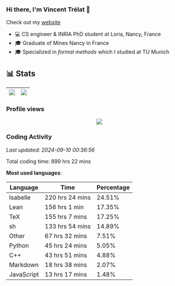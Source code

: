 ### Hi there, I'm Vincent Trélat 👋

Check out my [website](https://vtrelat.github.io)

-   💻 CS engineer & INRIA PhD student at Loria, Nancy, France
-   🎓 Graduate of Mines Nancy in France
-   🎓 Specialized in _formal methods_ which I studied at TU Munich

## 📊 **Stats**

| <img align="center" src="https://readme-stats.clckblog.space/api?username=VTrelat&show_icons=true&include_all_commits=true&theme=tokyonight&hide_border=true" /> | <img align="center" src="https://readme-stats.clckblog.space/api/top-langs/?username=VTrelat&layout=compact&theme=tokyonight&hide_border=true" /> |
| ---------------------------------------------------------------------------------------------------------------------------------------------------------------- | ------------------------------------------------------------------------------------------------------------------------------------------------- |

### Profile views

<p align="center">
 <img src="https://profile-counter.glitch.me/VTrelat/count.svg" />
</p>

<!--automations-->
### Coding Activity
_Last updated: 2024-09-10 00:36:56_

Total coding time: 899 hrs 22 mins

**Most used languages**:

| Language | Time | Percentage |
| ------------- | ------------- | ------------- |
| Isabelle | 220 hrs 24 mins | 24.51% |
| Lean | 156 hrs 1 min | 17.35% |
| TeX | 155 hrs 7 mins | 17.25% |
| sh | 133 hrs 54 mins | 14.89% |
| Other | 67 hrs 32 mins | 7.51% |
| Python | 45 hrs 24 mins | 5.05% |
| C++ | 43 hrs 51 mins | 4.88% |
| Markdown | 18 hrs 38 mins | 2.07% |
| JavaScript | 13 hrs 17 mins | 1.48% |

